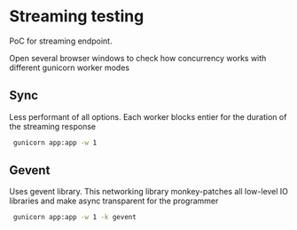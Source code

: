 # Streaming testing

PoC for streaming endpoint.

Open several browser windows to check how concurrency works with different gunicorn worker modes


## Sync

Less performant of all options. Each worker blocks entier for the duration of the streaming response

```bash
 gunicorn app:app -w 1
```

## Gevent

Uses gevent library. This networking library monkey-patches all low-level IO libraries and make async transparent for the programmer

```bash
 gunicorn app:app -w 1 -k gevent
```
